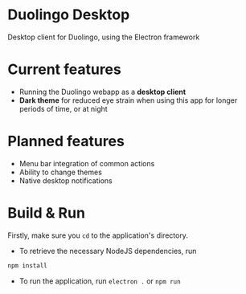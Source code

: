 # Duolingo Desktop
Desktop client for Duolingo, using the Electron framework

# Current features
- Running the Duolingo webapp as a **desktop client**
- **Dark theme** for reduced eye strain when using this app for longer periods of time, or at night

# Planned features
- Menu bar integration of common actions
- Ability to change themes
- Native desktop notifications

# Build & Run

Firstly, make sure you ```cd``` to the application's directory.

- To retrieve the necessary NodeJS dependencies, run
```sh
npm install
```
- To run the application, run ```electron .``` or ```npm run```
